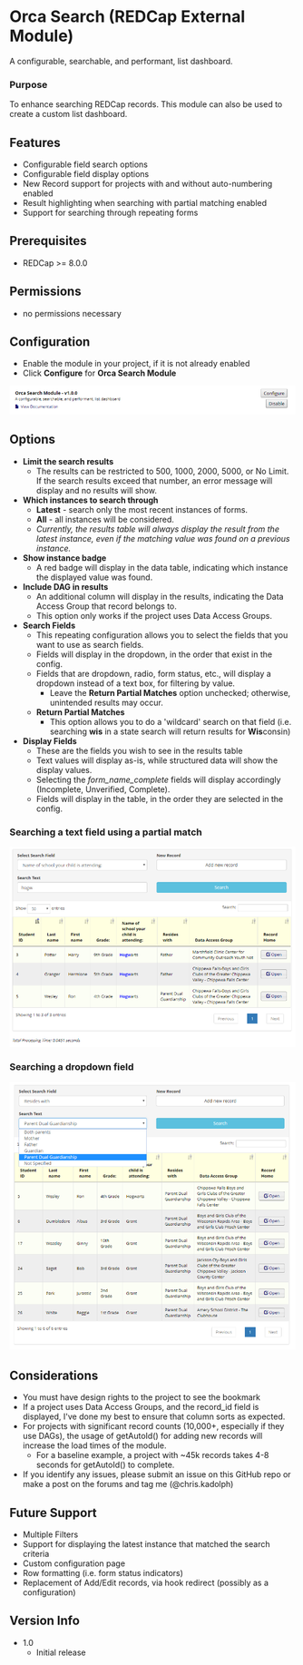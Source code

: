 # Orca Search (REDCap External Module)

A configurable, searchable, and performant, list dashboard.

### Purpose

To enhance searching REDCap records.  This module can also be used to create a custom list dashboard.

## Features

- Configurable field search options
- Configurable field display options
- New Record support for projects with and without auto-numbering enabled
- Result highlighting when searching with partial matching enabled
- Support for searching through repeating forms

## Prerequisites

- REDCap >= 8.0.0

## Permissions

- no permissions necessary

## Configuration

- Enable the module in your project, if it is not already enabled
- Click **Configure** for **Orca Search Module**

![orca_search configuration_1](imgs/os_config_1.PNG)

## Options

- **Limit the search results**
  - The results can be restricted to 500, 1000, 2000, 5000, or No Limit.  If the search results exceed that number, an error message will display and no results will show.
- **Which instances to search through**
  - **Latest** - search only the most recent instances of forms.
  - **All** - all instances will be considered.
  - *Currently, the results table will always display the result from the latest instance, even if the matching value was found on a previous instance.* 
- **Show instance badge**
  - A red badge will display in the data table, indicating which instance the displayed value was found.
- **Include DAG in results**
  - An additional column will display in the results, indicating the Data Access Group that record belongs to.
  - This option only works if the project uses Data Access Groups.
- **Search Fields**
  - This repeating configuration allows you to select the fields that you want to use as search fields.
  - Fields will display in the dropdown, in the order that exist in the config.
  - Fields that are dropdown, radio, form status, etc., will display a dropdown instead of a text box, for filtering by value.
    - Leave the **Return Partial Matches** option unchecked; otherwise, unintended results may occur.
  - **Return Partial Matches**
    - This option allows you to do a 'wildcard' search on that field (i.e. searching **wis** in a state search will return results for **Wis**consin)
- **Display Fields**
  - These are the fields you wish to see in the results table
  - Text values will display as-is, while structured data will show the display values.
  - Selecting the *form_name_complete* fields will display accordingly (Incomplete, Unverified, Complete).
  - Fields will display in the table, in the order they are selected in the config.

### Searching a text field using a partial match
![orca_search configuration_1](imgs/os_dashboard_search_partial.PNG)

### Searching a dropdown field
![orca_search configuration_1](imgs/os_dashboard_search_structured.PNG)

## Considerations

- You must have design rights to the project to see the bookmark
- If a project uses Data Access Groups, and the record_id field is displayed, I've done my best to ensure that column sorts as expected.
- For projects with significant record counts (10,000+, especially if they use DAGs), the usage of getAutoId() for adding new records will increase the load times of the module.
  - For a baseline example, a project with ~45k records takes 4-8 seconds for getAutoId() to complete.
- If you identify any issues, please submit an issue on this GitHub repo or make a post on the forums and tag me (@chris.kadolph)

## Future Support

- Multiple Filters
- Support for displaying the latest instance that matched the search criteria
- Custom configuration page
- Row formatting (i.e. form status indicators)
- Replacement of Add/Edit records, via hook redirect (possibly as a configuration)

## Version Info
- 1.0
   - Initial release